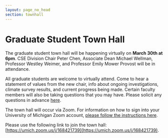 ```yaml
---
layout: page_no_head
section: townhall
---
```


Graduate Student Town Hall
==========

The graduate student town hall will be happening virtually on **March 30th at 6pm**. CSE Division Chair Peter Chen, Associate Dean Michael Wellman, Professor Westley Weimer, and Professor Emily Mower Provost will be in attendance.

All graduate students are welcome to virtually attend. Come to hear a statement of values from the new chair, info about ongoing investigations, climate survey results, and current progress being made. Certain faculty members will also be taking questions that you may have. Please solicit any questions in advance [here](https://pigeonhole.at/CSEGRADSTUDENTS2020).

The town hall will occur via Zoom. For information on how to sign into your University of Michigan Zoom account, [please follow the instructions here](https://its.umich.edu/communication/videoconferencing/zoom).

Please use the following link to join the town hall: [https://umich.zoom.us/j/168421739](https://umich.zoom.us/j/168421739).

